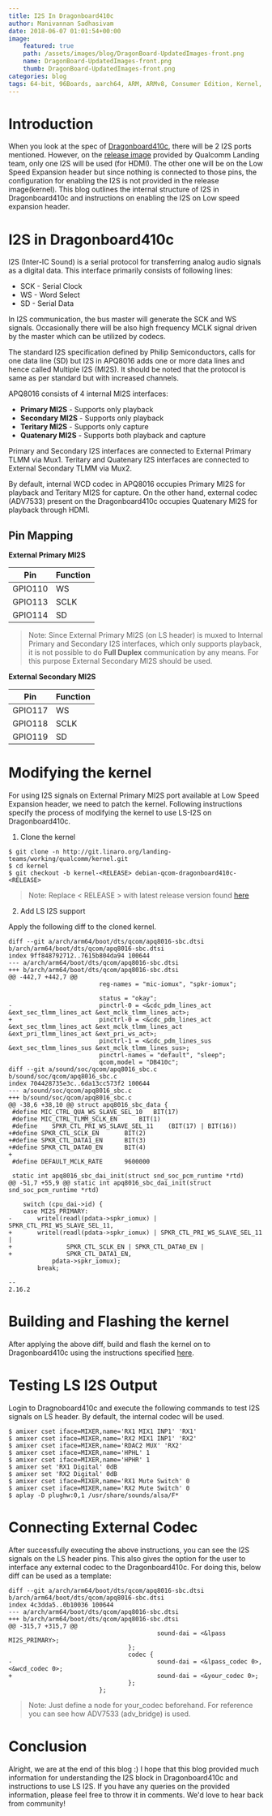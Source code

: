 ```yaml
---
title: I2S In Dragonboard410c
author: Manivannan Sadhasivam
date: 2018-06-07 01:01:54+00:00
image:
    featured: true
    path: /assets/images/blog/DragonBoard-UpdatedImages-front.png
    name: DragonBoard-UpdatedImages-front.png
    thumb: DragonBoard-UpdatedImages-front.png
categories: blog
tags: 64-bit, 96Boards, aarch64, ARM, ARMv8, Consumer Edition, Kernel, Linux, Dragonboard410c, Qualcomm, I2S, Audio, ALSA
---
```


# Introduction

When you look at the spec of [Dragonboard410c](/documentation/consumer/dragonboard/dragonboard410c/hardware-docs/hardware-user-manual.md.html), there will be 2 I2S ports mentioned.
However, on the [release image](http://releases.linaro.org/96boards/dragonboard410c/linaro/debian/)
provided by Qualcomm Landing team, only one I2S will be used (for HDMI). The other
one will be on the Low Speed Expansion header but since nothing is connected to those
pins, the configuration for enabling the I2S is not provided in the release image(kernel).
This blog outlines the internal structure of I2S in Dragonboard410c and instructions
on enabling the I2S on Low speed expansion header.

# I2S in Dragonboard410c

I2S (Inter-IC Sound) is a serial protocol for transferring analog audio signals
as a digital data. This interface primarily consists of following lines:

* SCK - Serial Clock
* WS - Word Select
* SD - Serial Data

In I2S communication, the bus master will generate the SCK and WS signals.
Occasionally there will be also high frequency MCLK signal driven by the
master which can be utilized by codecs.

The standard I2S specification defined by Philip Semiconductors, calls for
one data line (SD) but I2S in APQ8016 adds one or more data lines and hence
called Multiple I2S (MI2S). It should be noted that the protocol is same as
per standard but with increased channels.

APQ8016 consists of 4 internal MI2S interfaces:

* **Primary MI2S**   - Supports only playback
* **Secondary MI2S** - Supports only playback
* **Teritary MI2S**  - Supports only capture
* **Quatenary MI2S** - Supports both playback and capture

Primary and Secondary I2S interfaces are connected to External Primary TLMM via Mux1.
Teritary and Quatenary I2S interfaces are connected to External Secondary TLMM via Mux2.

By default, internal WCD codec in APQ8016 occupies Primary MI2S for playback and
Teritary MI2S for capture. On the other hand, external codec (ADV7533) present
on the Dragonboard410c occupies Quatenary MI2S for playback through HDMI.

## Pin Mapping

**External Primary MI2S**

|   Pin   | Function |
|---------|----------|
| GPIO110 | WS       |
| GPIO113 | SCLK     |
| GPIO114 | SD       |

> Note: Since External Primary MI2S (on LS header) is muxed to Internal Primary
>       and Secondary I2S interfaces, which only supports playback, it is not
>       possible to do **Full Duplex** communication by any means. For this
>       purpose External Secondary MI2S should be used.

**External Secondary MI2S**

|   Pin   | Function |
|---------|----------|
| GPIO117 | WS       |
| GPIO118 | SCLK     |
| GPIO119 | SD       |

# Modifying the kernel

For using I2S signals on External Primary MI2S port available at Low Speed
Expansion header, we need to patch the kernel. Following instructions specify
the process of modifying the kernel to use LS-I2S on Dragonboard410c.

1. Clone the kernel

```shell
$ git clone -n http://git.linaro.org/landing-teams/working/qualcomm/kernel.git
$ cd kernel
$ git checkout -b kernel-<RELEASE> debian-qcom-dragonboard410c-<RELEASE>
```
> Note: Replace < RELEASE > with latest release version found
[here](http://releases.linaro.org/96boards/dragonboard410c/linaro/debian/latest/)

2. Add LS I2S support

Apply the following diff to the cloned kernel.

```
diff --git a/arch/arm64/boot/dts/qcom/apq8016-sbc.dtsi b/arch/arm64/boot/dts/qcom/apq8016-sbc.dtsi
index 9ff848792712..7615b804da94 100644
--- a/arch/arm64/boot/dts/qcom/apq8016-sbc.dtsi
+++ b/arch/arm64/boot/dts/qcom/apq8016-sbc.dtsi
@@ -442,7 +442,7 @@
                         reg-names = "mic-iomux", "spkr-iomux";

                         status = "okay";
-                        pinctrl-0 = <&cdc_pdm_lines_act &ext_sec_tlmm_lines_act &ext_mclk_tlmm_lines_act>;
+                        pinctrl-0 = <&cdc_pdm_lines_act &ext_sec_tlmm_lines_act &ext_mclk_tlmm_lines_act &ext_pri_tlmm_lines_act &ext_pri_ws_act>;
                         pinctrl-1 = <&cdc_pdm_lines_sus &ext_sec_tlmm_lines_sus &ext_mclk_tlmm_lines_sus>;
                         pinctrl-names = "default", "sleep";
                         qcom,model = "DB410c";
diff --git a/sound/soc/qcom/apq8016_sbc.c b/sound/soc/qcom/apq8016_sbc.c
index 704428735e3c..6da13cc573f2 100644
--- a/sound/soc/qcom/apq8016_sbc.c
+++ b/sound/soc/qcom/apq8016_sbc.c
@@ -38,6 +38,10 @@ struct apq8016_sbc_data {
 #define MIC_CTRL_QUA_WS_SLAVE_SEL_10	BIT(17)
 #define MIC_CTRL_TLMM_SCLK_EN		BIT(1)
 #define	SPKR_CTL_PRI_WS_SLAVE_SEL_11	(BIT(17) | BIT(16))
+#define SPKR_CTL_SCLK_EN		BIT(2)
+#define SPKR_CTL_DATA1_EN		BIT(3)
+#define SPKR_CTL_DATA0_EN		BIT(4)
+
 #define DEFAULT_MCLK_RATE		9600000

 static int apq8016_sbc_dai_init(struct snd_soc_pcm_runtime *rtd)
@@ -51,7 +55,9 @@ static int apq8016_sbc_dai_init(struct snd_soc_pcm_runtime *rtd)

 	switch (cpu_dai->id) {
 	case MI2S_PRIMARY:
-		writel(readl(pdata->spkr_iomux) | SPKR_CTL_PRI_WS_SLAVE_SEL_11,
+		writel(readl(pdata->spkr_iomux) | SPKR_CTL_PRI_WS_SLAVE_SEL_11 |
+				SPKR_CTL_SCLK_EN | SPKR_CTL_DATA0_EN |
+				SPKR_CTL_DATA1_EN,
 			pdata->spkr_iomux);
 		break;

--
2.16.2
```

# Building and Flashing the kernel

After applying the above diff, build and flash the kernel on to Dragonboard410c
using the instructions specified [here](https://github.com/96boards/documentation/blob/master/consumer/dragonboard/dragonboard410c/build/kernel.md#3-build-linux-kernel).

# Testing LS I2S Output

Login to Dragnoboard410c and execute the following commands to test
I2S signals on LS header. By default, the internal codec will be used.

```shell
$ amixer cset iface=MIXER,name='RX1 MIX1 INP1' 'RX1'
$ amixer cset iface=MIXER,name='RX2 MIX1 INP1' 'RX2'
$ amixer cset iface=MIXER,name='RDAC2 MUX' 'RX2'
$ amixer cset iface=MIXER,name='HPHL' 1
$ amixer cset iface=MIXER,name='HPHR' 1
$ amixer set 'RX1 Digital' 0dB
$ amixer set 'RX2 Digital' 0dB
$ amixer cset iface=MIXER,name='RX1 Mute Switch' 0
$ amixer cset iface=MIXER,name='RX2 Mute Switch' 0
$ aplay -D plughw:0,1 /usr/share/sounds/alsa/F*
```

# Connecting External Codec

After successfully executing the above instructions, you can see the I2S
signals on the LS header pins. This also gives the option for the user to
interface any external codec to the Dragonboard410c. For doing this, below
diff can be used as a template:

```shell
diff --git a/arch/arm64/boot/dts/qcom/apq8016-sbc.dtsi b/arch/arm64/boot/dts/qcom/apq8016-sbc.dtsi
index 4c3dda5..0b10036 100644
--- a/arch/arm64/boot/dts/qcom/apq8016-sbc.dtsi
+++ b/arch/arm64/boot/dts/qcom/apq8016-sbc.dtsi
@@ -315,7 +315,7 @@
                                         sound-dai = <&lpass MI2S_PRIMARY>;
                                 };
                                 codec {
-                                        sound-dai = <&lpass_codec 0>, <&wcd_codec 0>;
+                                        sound-dai = <&your_codec 0>;
                                 };
                         };
```

> Note: Just define a node for your_codec beforehand. For reference you can
see how ADV7533 (adv_bridge) is used.

# Conclusion

Alright, we are at the end of this blog :) I hope that this blog provided much
information for understanding the I2S block in Dragonboard410c and instructions
to use LS I2S. If you have any queries on the provided information, please feel
free to throw it in comments. We'd love to hear back from community!
